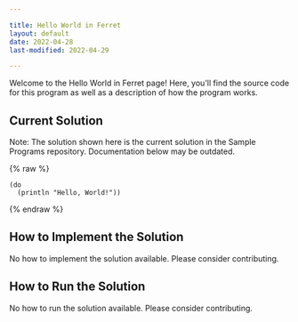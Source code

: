 ```yaml
---

title: Hello World in Ferret
layout: default
date: 2022-04-28
last-modified: 2022-04-29

---
```


Welcome to the Hello World in Ferret page! Here, you'll find the source code for this program as well as a description of how the program works.

## Current Solution

Note: The solution shown here is the current solution in the Sample Programs repository. Documentation below may be outdated.

{% raw %}

```Ferret
(do
  (println "Hello, World!"))

```

{% endraw %}

## How to Implement the Solution

No how to implement the solution available. Please consider contributing.

## How to Run the Solution

No how to run the solution available. Please consider contributing.